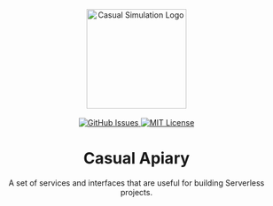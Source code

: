 <div align="center">
    <img alt="Casual Simulation Logo" src="./.github/images/casual-sim-logo.gif" width="180"/>
    <br/>
    <br/>
    <a href="https://github.com/casual-simulation/casualos/issues">
        <img alt="GitHub Issues" src="https://img.shields.io/github/issues/casual-simulation/casualos.svg">
    </a>
    <a href="https://github.com/casual-simulation/casualos/blob/develop/LICENSE.txt">
        <img alt="MIT License" src="https://img.shields.io/github/license/casual-simulation/casualos.svg">
    </a>
    <h1>Casual Apiary</h1>
    <p>
        A set of services and interfaces that are useful for building Serverless projects.
    </p>
</div>
